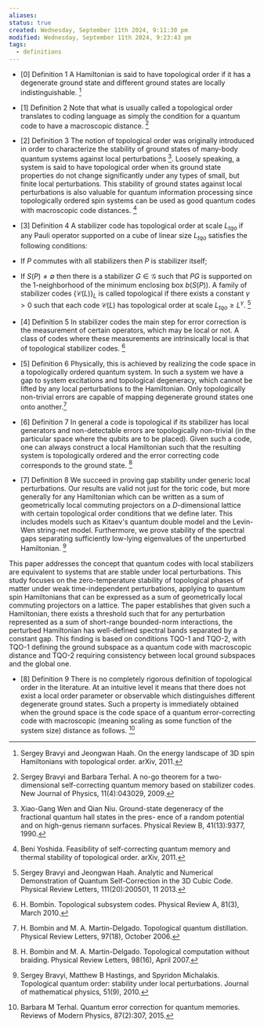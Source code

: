 ```yaml
---
aliases: 
status: true
created: Wednesday, September 11th 2024, 9:11:30 pm
modified: Wednesday, September 11th 2024, 9:23:43 pm
tags:
  - definitions
---
```

- [0] Definition 1
A Hamiltonian is said to have topological order if it has a degenerate ground state and different ground states are locally indistinguishable. [^1]

- [1] Definition 2
Note that what is usually called a topological order translates to coding language as simply the condition for a quantum code to have a macroscopic distance. [^2]

- [2] Definition 3
The notion of topological order was originally introduced in order to characterize the stability of ground states of many-body quantum systems against local perturbations [^3]. Loosely speaking, a system is said to have topological order when its ground state properties do not change significantly under any types of small, but finite local perturbations. This stability of ground states against local perturbations is also valuable for quantum information processing since topologically ordered spin systems can be used as good quantum codes with macroscopic code distances. [^4]

- [3] Definition 4
A stabilizer code has topological order at scale $L_{t q o}$ if any Pauli operator supported on a cube of linear size $L_{t q o}$ satisfies the following conditions:
-  If $P$ commutes with all stabilizers then $P$ is stabilizer itself;
-  If $S(P) \neq \emptyset$ then there is a stabilizer $G \in \mathcal{G}$ such that $P G$ is supported on the 1-neighborhood of the minimum enclosing box $b(S(P))$.
A family of stabilizer codes $\{\mathcal{C}(L)\}_L$ is called topological if there exists a constant $\gamma>0$ such that each code $\mathcal{C}(L)$ has topological order at scale $L_{t q o} \geq L^\gamma$. [^5]


- [4] Definition 5
In stabilizer codes the main step for error correction is the measurement of certain operators, which may be local or not. A class of codes where these measurements are intrinsically local is that of topological stabilizer codes. [^6]


- [5] Definition 6
Physically, this is achieved by realizing the code space in a topologically ordered quantum system. In such a system we have a gap to system excitations and topological degeneracy, which cannot be lifted by any local perturbations to the Hamiltonian. Only topologically non-trivial errors are capable of mapping degenerate ground states one onto another.[^7]

- [6] Definition 7
In general a code is topological if its stabilizer has local generators and non-detectable errors are topologically non-trivial (in the particular space where the qubits are to be placed). Given such a code, one can always construct a local Hamiltonian such that the resulting system is topologically ordered and the error correcting code corresponds to the ground state. [^8]

- [7] Definition 8
We succeed in proving gap stability under generic local perturbations. Our results are valid not just for the toric code, but more generally for any Hamiltonian which can be written as a sum of geometrically local commuting projectors on a $D$-dimensional lattice with certain topological order conditions that we define later. This includes models such as Kitaev's quantum double model and the Levin-Wen string-net model. Furthermore, we prove stability of the spectral gaps separating sufficiently low-lying eigenvalues of the unperturbed Hamiltonian. [^9]

This paper addresses the concept that quantum codes with local stabilizers are equivalent to systems that are stable under local perturbations. This study focuses on the zero-temperature stability of topological phases of matter under weak time-independent perturbations, applying to quantum spin Hamiltonians that can be expressed as a sum of geometrically local commuting projectors on a lattice. The paper establishes that given such a Hamiltonian, there exists a threshold such that for any perturbation represented as a sum of short-range bounded-norm interactions, the perturbed Hamiltonian has well-defined spectral bands separated by a constant gap. This finding is based on conditions TQO-1 and TQO-2, with TQO-1 defining the ground subspace as a quantum code with macroscopic distance and TQO-2 requiring consistency between local ground subspaces and the global one.

- [8] Definition 9
There is no completely rigorous definition of topological order in the literature. At an intuitive level it means that there does not exist a local order parameter or observable which distinguishes different degenerate ground states. Such a property is immediately obtained when the ground space is the code space of a quantum error-correcting code with macroscopic (meaning scaling as some function of the system size) distance as follows. [^10]


[^1]: Sergey Bravyi and Jeongwan Haah. On the energy landscape of 3D spin Hamiltonians with topological order. arXiv, 2011.
[^2]: Sergey Bravyi and Barbara Terhal. A no-go theorem for a two-dimensional self-correcting quantum memory based on stabilizer codes. New Journal of Physics, 11(4):043029, 2009.
[^3]: Xiao-Gang Wen and Qian Niu. Ground-state degeneracy of the fractional quantum hall states in the pres- ence of a random potential and on high-genus riemann surfaces. Physical Review B, 41(13):9377, 1990.
[^4]: Beni Yoshida. Feasibility of self-correcting quantum memory and thermal stability of topological order. arXiv, 2011.
[^5]: Sergey Bravyi and Jeongwan Haah. Analytic and Numerical Demonstration of Quantum Self-Correction in the 3D Cubic Code. Physical Review Letters, 111(20):200501, 11 2013.
[^6]: H. Bombin. Topological subsystem codes. Physical Review A, 81(3), March 2010.
[^7]: H. Bombin and M. A. Martin-Delgado. Topological quantum distillation. Physical Review Letters, 97(18), October 2006.
[^8]: H. Bombin and M. A. Martin-Delgado. Topological computation without braiding. Physical Review Letters, 98(16), April 2007.
[^9]: Sergey Bravyi, Matthew B Hastings, and Spyridon Michalakis. Topological quantum order: stability under local perturbations. Journal of mathematical physics, 51(9), 2010.
[^10]: Barbara M Terhal. Quantum error correction for quantum memories. Reviews of Modern Physics, 87(2):307, 2015.